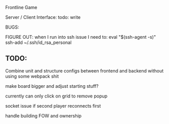 Frontline Game

Server / Client Interface:
todo: write

BUGS:


FIGURE OUT:
when I run into ssh issue I need to:
eval "$(ssh-agent -s)"
ssh-add ~/.ssh/id_rsa_personal

TODO:
--
Combine unit and structure configs between frontend and backend without using some webpack shit



make board bigger and adjust starting stuff?

currently can only click on grid to remove popup


socket issue if second player reconnects first

handle building FOW and ownership
